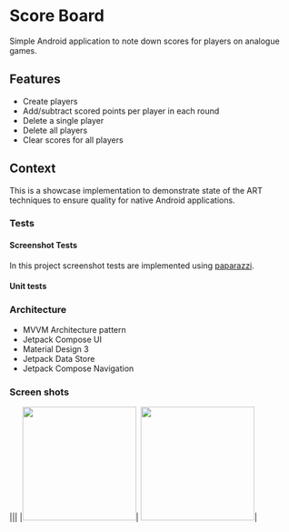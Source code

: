 # Score Board

Simple Android application to note down scores for players on analogue games. 

## Features

- Create players
- Add/subtract scored points per player in each round
- Delete a single player
- Delete all players
- Clear scores for all players


## Context 

This is a showcase implementation to demonstrate state of the ART techniques to ensure quality for native Android applications. 

### Tests

#### Screenshot Tests
In this project screenshot tests are implemented using [paparazzi](https://github.com/cashapp/paparazzi).

#### Unit tests


### Architecture
- MVVM Architecture pattern
- Jetpack Compose UI
- Material Design 3
- Jetpack Data Store
- Jetpack Compose Navigation

### Screen shots
|||
|<image width ="200" src="https://user-images.githubusercontent.com/24413483/210062906-603bfe32-4610-4ca2-a343-69082f8bdf76.png"/>| <image width ="200" src="https://media.githubusercontent.com/media/MHPtweidinger/ScoreBoard/main/screenshottests/src/test/snapshots/images/de.tobsinger.screenshottests_PreviewScreenshotTests_screenshotTests%5BDefault%20Group%20-%20UpdateScoreComposePreview%2CPIXEL_5_DARK%5D.png"/>|


